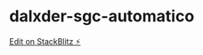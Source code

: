 # dalxder-sgc-automatico

[Edit on StackBlitz ⚡️](https://stackblitz.com/edit/dalxder-sgc-automatico)
